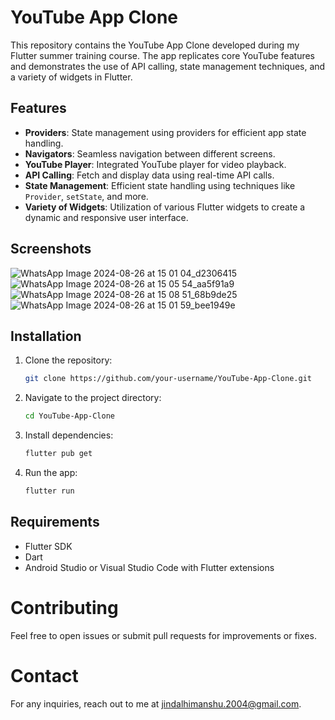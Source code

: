 # YouTube App Clone

This repository contains the YouTube App Clone developed during my Flutter summer training course. The app replicates core YouTube features and demonstrates the use of API calling, state management techniques, and a variety of widgets in Flutter.

## Features

- **Providers**: State management using providers for efficient app state handling.
- **Navigators**: Seamless navigation between different screens.
- **YouTube Player**: Integrated YouTube player for video playback.
- **API Calling**: Fetch and display data using real-time API calls.
- **State Management**: Efficient state handling using techniques like `Provider`, `setState`, and more.
- **Variety of Widgets**: Utilization of various Flutter widgets to create a dynamic and responsive user interface.

## Screenshots

![WhatsApp Image 2024-08-26 at 15 01 04_d2306415](https://github.com/user-attachments/assets/947e20ba-c4ca-45ed-9928-0615483bd8a6)![WhatsApp Image 2024-08-26 at 15 05 54_aa5f91a9](https://github.com/user-attachments/assets/506edbab-8289-4f1b-af7b-9da3ce0dd967)![WhatsApp Image 2024-08-26 at 15 08 51_68b9de25](https://github.com/user-attachments/assets/8c55316e-f270-4357-b8f6-dc6ad68fc037)![WhatsApp Image 2024-08-26 at 15 01 59_bee1949e](https://github.com/user-attachments/assets/f3ce537c-dcb0-47f8-bf90-f2ff622959f6)





## Installation

1. Clone the repository:
   ```bash
   git clone https://github.com/your-username/YouTube-App-Clone.git
2. Navigate to the project directory:
   ```bash
   cd YouTube-App-Clone
3. Install dependencies:
   ```bash
   flutter pub get
4. Run the app:
   ```bash
   flutter run

## Requirements

- Flutter SDK
- Dart
- Android Studio or Visual Studio Code with Flutter extensions

# Contributing

Feel free to open issues or submit pull requests for improvements or fixes.

# Contact

For any inquiries, reach out to me at jindalhimanshu.2004@gmail.com.
